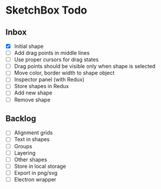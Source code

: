 # SketchBox Todo

## Inbox

- [x] Initial shape
- [ ] Add drag points in middle lines
- [ ] Use proper cursors for drag states
- [ ] Drag points should be visible only when shape is selected
- [ ] Move color, border width to shape object
- [ ] Inspector panel (with Redux)
- [ ] Store shapes in Redux
- [ ] Add new shape
- [ ] Remove shape

## Backlog

- [ ] Alignment grids
- [ ] Text in shapes
- [ ] Groups
- [ ] Layering
- [ ] Other shapes
- [ ] Store in local storage
- [ ] Export in png/svg
- [ ] Electron wrapper

